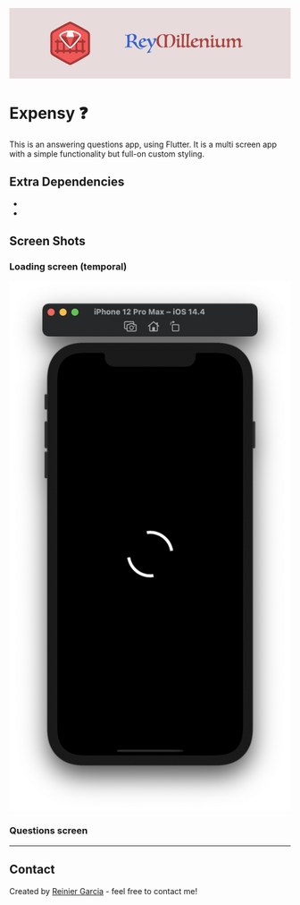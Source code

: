 ![Rey Millenium Banner](https://github.com/reymillenium/images/blob/master/reymillenium_banner_800x200.png)

# Expensy ❓

This is an answering questions app, using Flutter. It is a multi screen app with a simple functionality but full-on custom styling.

## Extra Dependencies

- 
- 

  
## Screen Shots

### Loading screen (temporal)
![Welcome screen](https://github.com/reymillenium/images/blob/master/my_projects/16_BitCoinTicker/loading_screen.png)

### Questions screen

***
## Contact
Created by [Reinier Garcia](https://reiniergarcia.dev/) - feel free to contact me!